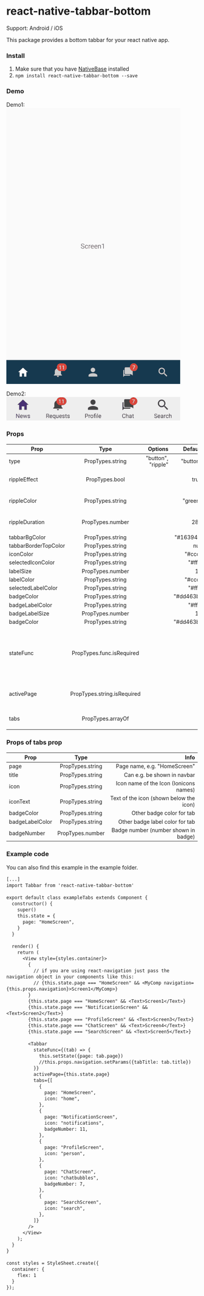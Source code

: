 # react-native-tabbar-bottom
Support: Android / iOS

This package provides a bottom tabbar for your react native app. 

### Install
1) Make sure that you have [NativeBase](https://github.com/GeekyAnts/NativeBase) installed
2) `npm install react-native-tabbar-bottom --save`

### Demo

Demo1:  
![Demo1](https://raw.githubusercontent.com/Maxeh/markdown/48e95b3050d1a54a8d9678866a98de6cfd077b9a/react-native-tabbar-bottom/demo1.gif)

Demo2:  
![Demo2](https://raw.githubusercontent.com/Maxeh/markdown/48e95b3050d1a54a8d9678866a98de6cfd077b9a/react-native-tabbar-bottom/demo3.gif)

### Props
| Prop        | Type           | Options | Default  | Info
| ------------- |:-------------:| -----:| -----:| -----:|
| type      | PropTypes.string | "button", "ripple" | "button"
| rippleEffect     | PropTypes.bool      |     | true | only for type === "ripple"
| rippleColor | PropTypes.string |  | "green" | only for type === "ripple"
| rippleDuration | PropTypes.number |   | 280 | only for type === "ripple"
| tabbarBgColor | PropTypes.string |   | "#16394f" | 
| tabbarBorderTopColor | PropTypes.string |   | null | 
| iconColor | PropTypes.string |   | "#ccc" | 
| selectedIconColor | PropTypes.string |   | "#fff" | 
| labelSize | PropTypes.number |   | 12 | 
| labelColor | PropTypes.string |   | "#ccc" | 
| selectedLabelColor | PropTypes.string | | "#fff" |
| badgeColor | PropTypes.string |   | "#dd463b" | 
| badgeLabelColor | PropTypes.string |   | "#fff" | 
| badgeLabelSize | PropTypes.number |   | 11 | 
| badgeColor | PropTypes.string |   | "#dd463b" | 
| stateFunc | PropTypes.func.isRequired |   |  | Required. Pass in function to update state. Format: (tab) => {..}
| activePage | PropTypes.string.isRequired |   |  | Required. Pass in active page.
| tabs | PropTypes.arrayOf |   |  | Required. Pass in tab data

### Props of tabs prop

| Prop        | Type            | Info
| ------------- |:-------------:|  -----:|
| page      | PropTypes.string |  Page name, e.g. "HomeScreen"
| title     | PropTypes.string  |  Can e.g. be shown in navbar
| icon | PropTypes.string | Icon name of the Icon (Ionicons names)
| iconText | PropTypes.string | Text of the icon (shown below the icon)
| badgeColor | PropTypes.string | Other badge color for tab
| badgeLabelColor | PropTypes.string | Other badge label color for tab
| badgeNumber | PropTypes.number | Badge number (number shown in badge)

### Example code

You can also find this example in the example folder.

```
[...]
import Tabbar from 'react-native-tabbar-bottom'

export default class exampleTabs extends Component {
  constructor() {
    super()
    this.state = {
      page: "HomeScreen",
    }
  }

  render() {
    return (
      <View style={styles.container}>
        {
          // if you are using react-navigation just pass the navigation object in your components like this:
          // {this.state.page === "HomeScreen" && <MyComp navigation={this.props.navigation}>Screen1</MyComp>}
        }
        {this.state.page === "HomeScreen" && <Text>Screen1</Text>}
        {this.state.page === "NotificationScreen" && <Text>Screen2</Text>}
        {this.state.page === "ProfileScreen" && <Text>Screen3</Text>}
        {this.state.page === "ChatScreen" && <Text>Screen4</Text>}
        {this.state.page === "SearchScreen" && <Text>Screen5</Text>}

        <Tabbar
          stateFunc={(tab) => {
            this.setState({page: tab.page})
            //this.props.navigation.setParams({tabTitle: tab.title})
          }}
          activePage={this.state.page}
          tabs={[
            {
              page: "HomeScreen",
              icon: "home",
            },
            {
              page: "NotificationScreen",
              icon: "notifications",
              badgeNumber: 11,
            },
            {
              page: "ProfileScreen",
              icon: "person",
            },
            {
              page: "ChatScreen",
              icon: "chatbubbles",
              badgeNumber: 7,
            },
            {
              page: "SearchScreen",
              icon: "search",
            },
          ]}
        />
      </View>
    );
  }
}

const styles = StyleSheet.create({
  container: {
    flex: 1
  }
});
```
